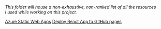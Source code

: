 _This folder will house a non-exhaustive, non-ranked list of all the resources I used while working on this project._

[Azure Static Web Apps](https://docs.microsoft.com/en-us/azure/static-web-apps/)
[Deploy React App to GitHub pages](https://github.com/gitname/react-gh-pages)
